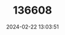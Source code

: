 ---
title: "136608"
category: "Sorex neomexicanus"
draft: false
date: 2024-02-22 13:03:51
languages:
  English: ["New Mexico Shrew"]
---